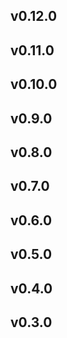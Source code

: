 ## v0.12.0
## v0.11.0
## v0.10.0
## v0.9.0
## v0.8.0
## v0.7.0
## v0.6.0
## v0.5.0
## v0.4.0
## v0.3.0
